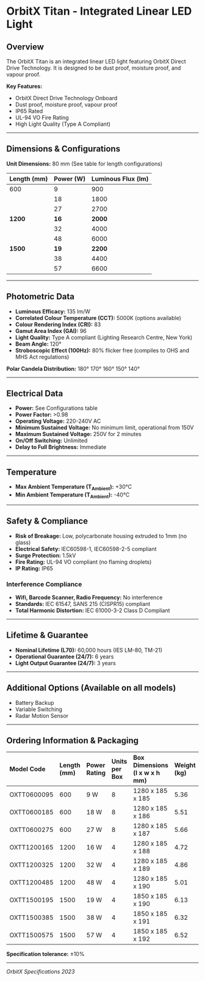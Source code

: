 # OrbitX Titan - Integrated Linear LED Light

## Overview
The OrbitX Titan is an integrated linear LED light featuring OrbitX Direct Drive Technology. It is designed to be dust proof, moisture proof, and vapour proof.

**Key Features:**
- OrbitX Direct Drive Technology Onboard
- Dust proof, moisture proof, vapour proof
- IP65 Rated
- UL-94 VO Fire Rating
- High Light Quality (Type A Compliant)

---

## Dimensions & Configurations

**Unit Dimensions:** 80 mm (See table for length configurations)

| Length (mm) | Power (W) | Luminous Flux (lm) |
| :---------- | :-------- | :----------------- |
| 600         | 9         | 900                |
|             | 18        | 1800               |
|             | 27        | 2700               |
| **1200**    | **16**    | **2000**           |
|             | 32        | 4000               |
|             | 48        | 6000               |
| **1500**    | **19**    | **2200**           |
|             | 38        | 4400               |
|             | 57        | 6600               |

---

## Photometric Data
- **Luminous Efficacy:** 135 lm/W
- **Correlated Colour Temperature (CCT):** 5000K (options available)
- **Colour Rendering Index (CRI):** 83
- **Gamut Area Index (GAI):** 96
- **Light Quality:** Type A compliant (Lighting Research Centre, New York)
- **Beam Angle:** 120°
- **Stroboscopic Effect (100Hz):** 80% flicker free (compiles to OHS and MHS Act regulations)

**Polar Candela Distribution:**
180° 170° 160° 150° 140°

---

## Electrical Data
- **Power:** See Configurations table
- **Power Factor:** >0.98
- **Operating Voltage:** 220-240V AC
- **Minimum Sustained Voltage:** No minimum limit, operational from 150V
- **Maximum Sustained Voltage:** 250V for 2 minutes
- **On/Off Switching:** Unlimited
- **Delay to Full Brightness:** Immediate

---

## Temperature
- **Max Ambient Temperature (T<sub>Ambient</sub>):** +30°C
- **Min Ambient Temperature (T<sub>Ambient</sub>):** -40°C

---

## Safety & Compliance
- **Risk of Breakage:** Low, polycarbonate housing extruded to 1mm (no glass)
- **Electrical Safety:** IEC60598-1, IEC60598-2-5 compliant
- **Surge Protection:** 1.5kV
- **Fire Rating:** UL-94 VO compliant (no flaming droplets)
- **IP Rating:** IP65

### Interference Compliance
- **Wifi, Barcode Scanner, Radio Frequency:** No interference
- **Standards:** IEC 61547, SANS 215 (CISPR15) compliant
- **Total Harmonic Distortion:** IEC 61000-3-2 Class D Compliant

---

## Lifetime & Guarantee
- **Nominal Lifetime (L70):** 60,000 hours (IES LM-80, TM-21)
- **Operational Guarantee (24/7):** 6 years
- **Light Output Guarantee (24/7):** 3 years

---

## Additional Options (Available on all models)
- Battery Backup
- Variable Switching
- Radar Motion Sensor

---

## Ordering Information & Packaging

| Model Code      | Length (mm) | Power Rating | Units per Box | Box Dimensions (l x w x h mm) | Weight (kg) | IES Files         |
| :-------------- | :---------- | :----------- | :------------ | :---------------------------- | :---------- | :---------------- |
| OXTT0600095     | 600         | 9 W          | 8             | 1280 x 185 x 185              | 5.36        | Click to download |
| OXTT0600185     | 600         | 18 W         | 8             | 1280 x 185 x 186              | 5.51        | Click to download |
| OXTT0600275     | 600         | 27 W         | 8             | 1280 x 185 x 187              | 5.66        | Click to download |
| OXTT1200165     | 1200        | 16 W         | 4             | 1280 x 185 x 188              | 4.72        | Click to download |
| OXTT1200325     | 1200        | 32 W         | 4             | 1280 x 185 x 189              | 4.86        | Click to download |
| OXTT1200485     | 1200        | 48 W         | 4             | 1280 x 185 x 190              | 5.01        | Click to download |
| OXTT1500195     | 1500        | 19 W         | 4             | 1850 x 185 x 190              | 6.13        | Click to download |
| OXTT1500385     | 1500        | 38 W         | 4             | 1850 x 185 x 191              | 6.32        | Click to download |
| OXTT1500575     | 1500        | 57 W         | 4             | 1850 x 185 x 192              | 6.52        | Click to download |

**Specification tolerance:** ±10%

---

*OrbitX Specifications 2023*